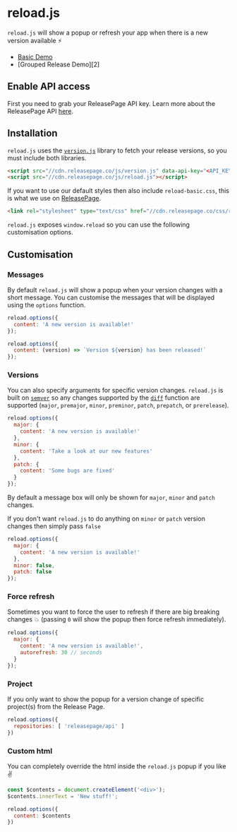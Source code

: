 # reload.js

`reload.js` will show a popup or refresh your app when there is a new version available ⚡️

- [Basic Demo][1]
- [Grouped Release Demo][2]

## Enable API access

First you need to grab your ReleasePage API key. Learn more about the ReleasePage API [here][1].

## Installation

`reload.js` uses the [`version.js`][4] library to fetch your release versions, so you must include both libraries.


```html
<script src="//cdn.releasepage.co/js/version.js" data-api-key="<API_KEY>" data-page-id="<PAGE_ID>" ></script>
<script src="//cdn.releasepage.co/js/reload.js"></script>
```

If you want to use our default styles then also include `reload-basic.css`, this is what we use on [ReleasePage][3].

```html
<link rel="stylesheet" type="text/css" href="//cdn.releasepage.co/css/reload-basic.css">
```

`reload.js` exposes `window.reload` so you can use the following customisation options.

## Customisation

### Messages
By default `reload.js` will show a popup when your version changes with a short message. You can customise the messages that will be displayed using the `options` function.

```js
reload.options({
  content: 'A new version is available!'
});

reload.options({
  content: (version) => `Version ${version} has been released!`
});
```

### Versions

You can also specify arguments for specific version changes. `reload.js` is built on [`semver`][5] so any changes supported by the [`diff`][6] function are supported (`major`, `premajor`, `minor`, `preminor`, `patch`, `prepatch`, or `prerelease`).

```js
reload.options({
  major: {
    content: 'A new version is available!'
  },
  minor: {
    content: 'Take a look at our new features'
  },
  patch: {
    content: 'Some bugs are fixed'
  }
});
```

By default a message box will only be shown for `major`, `minor` and `patch` changes.

If you don't want `reload.js` to do anything on `minor` or `patch` version changes then simply pass `false`

```js
reload.options({
  major: {
    content: 'A new version is available!'
  },
  minor: false,
  patch: false
});
```

### Force refresh

Sometimes you want to force the user to refresh if there are big breaking changes 💥 (passing `0` will show the popup then force refresh immediately).

```js
reload.options({
  major: {
    content: 'A new version is available!',
    autorefresh: 30 // seconds
  }
});
```

### Project

If you only want to show the popup for a version change of specific project(s) from the Release Page.

```js
reload.options({
  repositories: [ 'releasepage/api' ]
})
```

### Custom html

You can completely override the html inside the `reload.js` popup if you like ✌️

```js
const $contents = document.createElement('<div>');
$contents.innerText = 'New stuff!';

reload.options({
  content: $contents
})
```

[1]:
[2]:
[3]: https://releasepage.co
[4]: https://github.com/ReleasePage/version.js
[5]: https://github.com/npm/node-semver
[6]: https://github.com/npm/node-semver#comparison